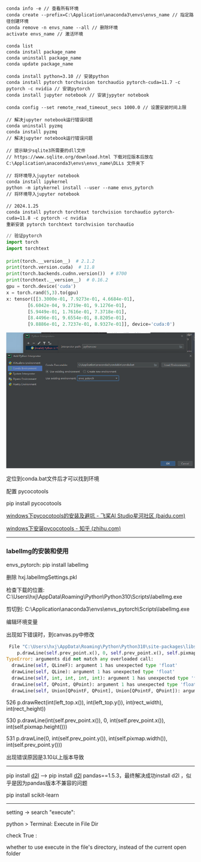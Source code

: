 ```shell
conda info -e // 查看所有环境
conda create --prefix=C:\Application\anaconda3\envs\envs_name // 指定路径创建环境
conda remove -n envs_name --all // 删除环境
activate envs_name // 激活环境

conda list
conda install package_name
conda uninstall package_name
conda update package_name

conda install python=3.10 // 安装python
conda install pytorch torchvision torchaudio pytorch-cuda=11.7 -c pytorch -c nvidia // 安装pytorch
conda install jupyter notebook // 安装jypyter notebook

conda config --set remote_read_timeout_secs 1000.0 // 设置安装时间上限

// 解决jupyter notebook运行错误问题
conda uninstall pyzmq
conda install pyzmq
// 解决jupyter notebook运行错误问题

// 提示缺少sqlite3所需要的dll文件
// https://www.sqlite.org/download.html 下载对应版本后放在C:\Application\anaconda3\envs\envs_name\DLLs 文件夹下

// 将环境导入jupyter notebook
conda install ipykernel
python -m iptykernel install --user --name envs_pytorch
// 将环境导入jupyter notebook

// 2024.1.25
conda install pytorch torchtext torchvision torchaudio pytorch-cuda=11.8 -c pytorch -c nvidia
重新安装 pytorch torchtext torchvision torchaudio
```
```python
// 验证pytorch
import torch
import torchtext

print(torch.__version__)  # 2.1.2
print(torch.version.cuda)  # 11.8
print(torch.backends.cudnn.version())  # 8700
print(torchtext.__version__)  # 0.16.2
gpu = torch.device('cuda')
x = torch.rand(5,3).to(gpu)
x: tensor([[3.3000e-01, 7.9273e-01, 4.6684e-01],
        [6.6042e-04, 9.2719e-01, 9.1276e-01],
        [5.9449e-01, 1.7616e-01, 7.3718e-01],
        [8.4496e-01, 9.6554e-01, 8.8205e-01],
        [9.8886e-01, 2.7237e-01, 8.9327e-01]], device='cuda:0')
```

<img src=".\conda.assets\image-20230724203402801.png" alt="image-20230724203402801" style="zoom: 67%;" />

定位到conda.bat文件后才可以找到环境

配置 pycocotools

pip install pycocotools

[windows下pycocotools的安装及避坑 - 飞桨AI Studio星河社区 (baidu.com)](https://aistudio.baidu.com/projectdetail/980509)

[windows下安装pycocotools - 知乎 (zhihu.com)](https://zhuanlan.zhihu.com/p/130697744)

---

### labelImg的安装和使用

envs_pytorch:  pip install labelImg

删除  hxj\.labelImgSettings.pkl

检查下载的位置:  C:\Users\hxj\AppData\Roaming\Python\Python310\Scripts\labelImg.exe

剪切到:  C:\Application\anaconda3\envs\envs_pytorch\Scripts\labelImg.exe

编辑环境变量

出现如下错误时，到canvas.py中修改

```python
 File "C:\Users\hxj\AppData\Roaming\Python\Python310\site-packages\libs\canvas.py", line 530, in paintEvent
    p.drawLine(self.prev_point.x(), 0, self.prev_point.x(), self.pixmap.height())
TypeError: arguments did not match any overloaded call:
  drawLine(self, QLineF): argument 1 has unexpected type 'float'
  drawLine(self, QLine): argument 1 has unexpected type 'float'
  drawLine(self, int, int, int, int): argument 1 has unexpected type 'float'
  drawLine(self, QPoint, QPoint): argument 1 has unexpected type 'float'
  drawLine(self, Union[QPointF, QPoint], Union[QPointF, QPoint]): argument 1 has unexpected type 'float'
```

526  p.drawRect(int(left_top.x()), int(left_top.y()), int(rect_width), int(rect_height))

530  p.drawLine(int(self.prev_point.x()), 0, int(self.prev_point.x()), int(self.pixmap.height()))

531  p.drawLine(0, int(self.prev_point.y()), int(self.pixmap.width()), int(self.prev_point.y()))

出现错误原因是3.10以上版本导致

---

pip install [d2l](https://so.csdn.net/so/search?q=d2l&spm=1001.2101.3001.7020) ——> pip install [d2l](https://so.csdn.net/so/search?q=d2l&spm=1001.2101.3001.7020) pandas==1.5.3，最终解决成功install d2l ，似乎是因为pandas版本不兼容的问题

pip install scikit-learn

---

setting -> search "execute":

python > Terminal: Execute in File Dir

check True : 

whether to use execute in the file's directory, instead of the current open folder
